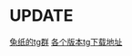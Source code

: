 # UPDATE
[兔纸的tg群](https://t.me/joinchat/EdvFMhFIpPsubpy5bn5k1Q)
[各个版本tg下载地址](https://telegrcn.org/appsH5.html)

